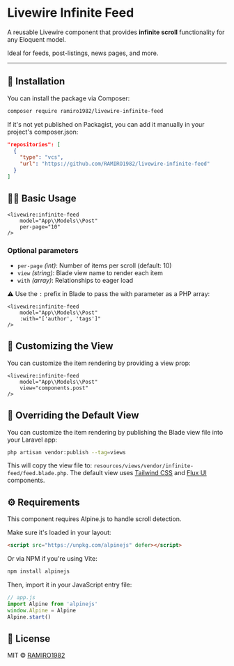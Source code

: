 # Livewire Infinite Feed

A reusable Livewire component that provides **infinite scroll** functionality for any Eloquent model.

Ideal for feeds, post-listings, news pages, and more.

---

## 🚀 Installation

You can install the package via Composer:

```bash
composer require ramiro1982/livewire-infinite-feed
```
If it's not yet published on Packagist, you can add it manually in your project's composer.json:

```json
"repositories": [
  {
    "type": "vcs",
    "url": "https://github.com/RAMIRO1982/livewire-infinite-feed"
  }
]
```

## 🧑‍💻 Basic Usage

```blade
<livewire:infinite-feed 
    model="App\\Models\\Post" 
    per-page="10" 
/>
```

### Optional parameters

- `per-page` *(int)*: Number of items per scroll (default: 10)
- `view` *(string)*: Blade view name to render each item
- `with` *(array)*: Relationships to eager load

⚠️ Use the `:` prefix in Blade to pass the with parameter as a PHP array:
```blade
<livewire:infinite-feed 
    model="App\\Models\\Post" 
    :with="['author', 'tags']"
/>
```

## 🎨 Customizing the View
You can customize the item rendering by providing a view prop:

```blade
<livewire:infinite-feed 
    model="App\\Models\\Post" 
    view="components.post" 
/>
```

## 🧩 Overriding the Default View
You can customize the item rendering by publishing the Blade view file into your Laravel app:

```bash
php artisan vendor:publish --tag=views
```
This will copy the view file to:
`resources/views/vendor/infinite-feed/feed.blade.php`. The default view uses [Tailwind CSS](https://tailwindcss.com/) and [Flux UI](https://fluxui.dev) components.

## ⚙️ Requirements
This component requires Alpine.js to handle scroll detection.

Make sure it's loaded in your layout:

```html
<script src="https://unpkg.com/alpinejs" defer></script>
```

Or via NPM if you're using Vite:
```bash
npm install alpinejs
```

Then, import it in your JavaScript entry file:
```javascript
// app.js
import Alpine from 'alpinejs'
window.Alpine = Alpine
Alpine.start()
```

## 📄 License

MIT © [RAMIRO1982](https://github.com/RAMIRO1982)
